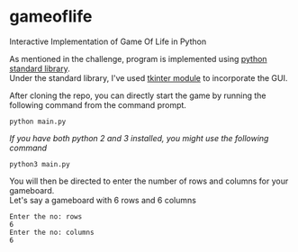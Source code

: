 # gameoflife
Interactive Implementation of Game Of Life in Python  

As mentioned in the challenge, program is implemented using [python standard library](https://docs.python.org/3/library/).  
Under the standard library, I've used [tkinter module](https://docs.python.org/3/library/tk.html) to incorporate the GUI. 

After cloning the repo, you can directly start the game by running the following command from the command prompt.

```
python main.py
```

*If you have both python 2 and 3 installed, you might use the following command*  
```
python3 main.py
```
You will then be directed to enter the number of rows and columns for your gameboard.  
Let's say a gameboard with 6 rows and 6 columns

```
Enter the no: rows  
6  
Enter the no: columns  
6  
```
